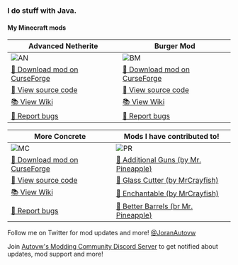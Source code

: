 ### I do stuff with Java.

#### My Minecraft mods

| Advanced Netherite | Burger Mod |
|--------------------|------------|
|![AN](https://i.postimg.cc/9QSbwK7q/Advanced-Netherite-Banner.png)|![BM](https://i.postimg.cc/7hLnN1WK/Burger-Mod-Banner.png)|
| [💾 Download mod on CurseForge](https://www.curseforge.com/minecraft/mc-mods/advanced-netherite) | [💾 Download mod on CurseForge](https://www.curseforge.com/minecraft/mc-mods/autovws-burger-mod) |
| [📘 View source code](https://github.com/Autovw/AdvancedNetherite) | [📘 View source code](https://github.com/Autovw/BurgerMod) |
| [📚 View Wiki](https://github.com/Autovw/AdvancedNetherite/wiki) | [📚 View Wiki](https://github.com/Autovw/BurgerMod/wiki) |
| [🐛 Report bugs](https://github.com/Autovw/AdvancedNetherite/issues/new) | [🐛 Report bugs](https://github.com/Autovw/BurgerMod/issues/new) |

| More Concrete | Mods I have contributed to! |
|---------------|-----------------------------------------------------------------------|
|![MC](https://i.postimg.cc/g2WTZPdr/More-Concrete-Banner.png)|![PR](https://i.postimg.cc/6Q0qhQXm/modsivecontributedto.png)|
| [💾 Download mod on CurseForge](https://www.curseforge.com/minecraft/mc-mods/more-concrete) | [📘 Additional Guns (by Mr. Pineapple)](https://github.com/Mr-Pineapple/AdditionalGuns) |
| [📘 View source code](https://github.com/Autovw/MoreConcrete) | [📘 Glass Cutter (by MrCrayfish)](https://github.com/MrCrayfish/GlassCutter) |
| [📚 View Wiki](https://github.com/Autovw/MoreConcrete/wiki) | [📘 Enchantable (by MrCrayfish)](https://github.com/MrCrayfish/Enchantable) |
| [🐛 Report bugs](https://github.com/Autovw/MoreConcrete/issues/new) | [📘 Better Barrels (br Mr. Pineapple)](https://github.com/Mr-Pineapple/BetterBarrels) |

Follow me on Twitter for mod updates and more! [@JoranAutovw](https://twitter.com/JoranAutovw)

Join [Autovw's Modding Community Discord Server](https://discord.com/invite/KP3BBatuw5) to get notified about updates, mod support and more!
